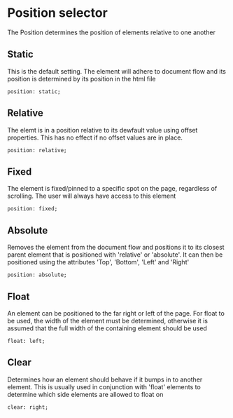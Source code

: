 # Position selector

The Position determines the position of elements relative to one another

## Static
This is the default setting. The element will adhere to document flow and its position is determined by its position in the html file
```
position: static;
```

## Relative
The elemt is in a position relative to its dewfault value using offset properties. This has no effect if no offset values are in place.
```
position: relative;
```

## Fixed
The element is fixed/pinned to a specific spot on the page, regardless of scrolling. The user will always have access to this element
```
position: fixed;
```

## Absolute
Removes the element from the document flow and positions it to its closest parent element that is positioned with 'relative' or 'absolute'. It can then be positioned using the attributes 'Top', 'Bottom', 'Left' and 'Right'
```
position: absolute;
```

## Float
An element can be positioned to the far right or left of the page. For float to be used, the width of the element must be determined, otherwise it is assumed that the full width of the containing element should be used
```
float: left;
```

## Clear
Determines how an element should behave if it bumps in to another element. This is usually used in conjunction with 'float' elements to determine which side elements are allowed to float on
```
clear: right;
```
